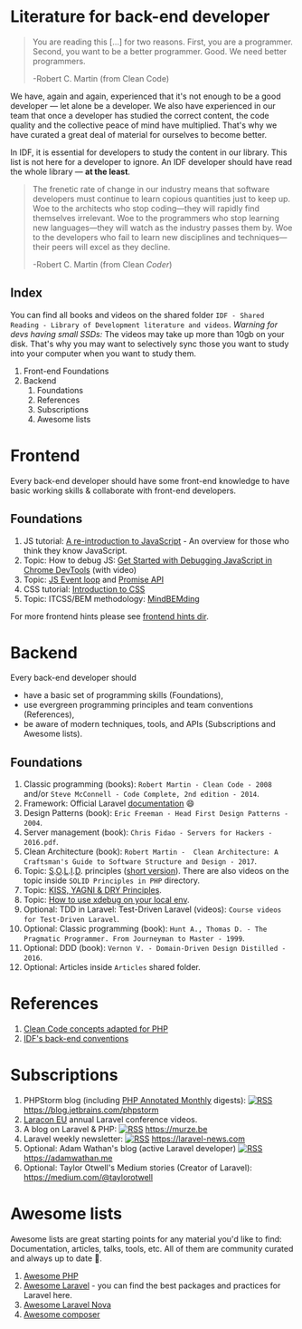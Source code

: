 # Literature for back-end developer

> You are reading this [...] for two reasons. First, you are a programmer. Second, you want to be a better programmer. Good. We need better programmers.
> 
> -Robert C. Martin (from Clean Code)

We have, again and again, experienced that it's not enough to be a good developer — let alone be a developer. We also have
experienced in our team that once a developer has studied the correct content, the code quality and the collective peace of mind
have multiplied. That's why we have curated a great deal of material for ourselves to become better.

In IDF, it is essential for developers to study the content in our library. This list is not here for a developer to ignore.
An IDF developer should have read the whole library — **at the least**.

> The frenetic rate of change in our industry means that software developers must continue to learn copious quantities just to keep up.
Woe to the architects who stop coding—they will rapidly find themselves irrelevant. Woe to the programmers who stop learning new
languages—they will watch as the industry passes them by. Woe to the developers who fail to learn new disciplines and techniques—their
peers will excel as they decline.
> 
> -Robert C. Martin (from Clean *Coder*)

## Index

You can find all books and videos on the shared folder `IDF - Shared Reading - Library of Development literature and videos`.
_Warning for devs having small SSDs:_ The videos may take up more than 10gb on your disk. That's why
you may want to selectively sync those you want to study into your computer when you want to study them.

1. Front-end Foundations
1. Backend
    1. Foundations
    1. References
    1. Subscriptions
    1. Awesome lists

# Frontend

Every back-end developer should have some front-end knowledge to have basic working skills & collaborate with front-end developers.

## Foundations

1.  JS tutorial:
    [A re-introduction to JavaScript](https://developer.mozilla.org/en-US/docs/Web/JavaScript/A_re-introduction_to_JavaScript) -
    An overview for those who think they know JavaScript.
1.  Topic: How to debug JS: [Get Started with Debugging JavaScript in Chrome DevTools](https://goo.gl/NZxQdD) (with
    video)
1.  Topic:
    [JS Event loop](https://medium.com/@gaurav.pandvia/understanding-javascript-function-executions-tasks-event-loop-call-stack-more-part-1-5683dea1f5ec)
    and [Promise API](https://developers.google.com/web/ilt/pwa/working-with-promises)
1.  CSS tutorial: [Introduction to CSS](https://developer.mozilla.org/en-US/docs/Learn/CSS/Introduction_to_CSS)
1.  Topic: ITCSS/BEM methodology:
    [MindBEMding](https://csswizardry.com/2013/01/mindbemding-getting-your-head-round-bem-syntax/)

For more frontend hints please see [frontend hints dir](https://github.com/InteractionDesignFoundation/IDF-web/blob/develop/docs/code/frontend/hints/).

# Backend

Every back-end developer should
- have a basic set of programming skills (Foundations),
- use evergreen programming principles and team conventions (References),
- be aware of modern techniques, tools, and APIs (Subscriptions and Awesome lists).

## Foundations

1.  Classic programming (books): `Robert Martin - Clean Code - 2008` and/or
    `Steve McConnell - Code Complete, 2nd edition - 2014`.
1.  Framework: Official Laravel [documentation](https://laravel.com/docs/) :smile:
1.  Design Patterns (book): `Eric Freeman - Head First Design Patterns - 2004`.
1.  Server management (book): `Chris Fidao - Servers for Hackers - 2016.pdf`.
1.  Clean Architecture (book): `Robert Martin -  Clean Architecture: A Craftsman's Guide to Software Structure and Design - 2017`.
1.  Topic:
    [S](https://code.tutsplus.com/tutorials/solid-part-1-the-single-responsibility-principle--net-36074).[O](https://code.tutsplus.com/tutorials/solid-part-2-the-openclosed-principle--net-36600).[L](https://code.tutsplus.com/tutorials/solid-part-3-liskov-substitution-interface-segregation-principles--net-36710).[I](https://code.tutsplus.com/tutorials/solid-part-4-the-dependency-inversion-principle--net-36872).[D](https://code.tutsplus.com/tutorials/solid-part-4-the-dependency-inversion-principle--net-36872).
    principles ([short version](http://jokiruiz.com/software/solid-principles-php/)). There are also videos on the topic inside `SOLID Principles in PHP` directory.
1.  Topic:
    [KISS, YAGNI & DRY Principles](https://code.tutsplus.com/tutorials/3-key-software-principles-you-must-understand--net-25161).
1.  Topic: [How to use xdebug on your local env](https://deliciousbrains.com/xdebug-advanced-php-debugging/).
1.  Optional: TDD in Laravel: Test-Driven Laravel (videos): `Course videos for Test-Driven Laravel`.
1.  Optional: Classic programming (book):
    `Hunt A., Thomas D. - The Pragmatic Programmer. From Journeyman to Master - 1999`.
1.  Optional: DDD (book): `Vernon V. - Domain-Driven Design Distilled - 2016`.
1.  Optional: Articles inside `Articles` shared folder.

# References

1.  [Clean Code concepts adapted for PHP](clean-code-php.md)
1.  [IDF's back-end conventions](https://github.com/InteractionDesignFoundation/IDF-web/blob/develop/docs/code/backend/conventions.md)

# Subscriptions

1.  PHPStorm blog (including [PHP Annotated Monthly](https://blog.jetbrains.com/phpstorm/category/php-annotated-monthly/)
    digests):
    [![RSS](http://www.maldonadonoticias.com/beta/images/headers/rss-icon.gif)](https://blog.jetbrains.com/phpstorm/feed/)
    https://blog.jetbrains.com/phpstorm
1.  [Laracon EU](https://www.youtube.com/channel/UCb9XEo_1SDNR8Ucpbktrg5A) annual Laravel conference videos.
1.  A blog on Laravel & PHP:
    [![RSS](http://www.maldonadonoticias.com/beta/images/headers/rss-icon.gif)](https://murze.be/feed) https://murze.be
1.  Laravel weekly newsletter:
    [![RSS](http://www.maldonadonoticias.com/beta/images/headers/rss-icon.gif)](https://feed.laravel-news.com/)
    https://laravel-news.com
1.  Optional: Adam Wathan's blog (active Laravel developer)
    [![RSS](http://www.maldonadonoticias.com/beta/images/headers/rss-icon.gif)](https://adamwathan.me/rss)
    https://adamwathan.me
1.  Optional: Taylor Otwell's Medium stories (Creator of Laravel): https://medium.com/@taylorotwell

# Awesome lists

Awesome lists are great starting points for any material you'd like to find: Documentation, articles, talks,
tools, etc. All of them are community curated and always up to date 🌲.

1.  [Awesome PHP](https://github.com/ziadoz/awesome-php)
1.  [Awesome Laravel](https://github.com/chiraggude/awesome-laravel) - you can find the best packages and practices for
    Laravel here.
1.  [Awesome Laravel Nova](https://github.com/its-awesome/awesome-laravel-nova)
1.  [Awesome composer](https://github.com/jakoch/awesome-composer)
